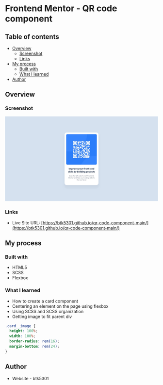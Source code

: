 # Frontend Mentor - QR code component

## Table of contents

- [Overview](#overview)
  - [Screenshot](#screenshot)
  - [Links](#links)
- [My process](#my-process)
  - [Built with](#built-with)
  - [What I learned](#what-i-learned)
- [Author](#author)

## Overview

### Screenshot

![](./design/desktop-design.jpg)

### Links

- Live Site URL: [https://btk5301.github.io/qr-code-component-main/](https://btk5301.github.io/qr-code-component-main/)

## My process

### Built with

- HTML5
- SCSS
- Flexbox

### What I learned

- How to create a card component
- Centering an element on the page using flexbox
- Using SCSS and SCSS organization
- Getting image to fit parent div

```scss
.card__image {
  height: 100%;
  width: 100%;
  border-radius: rem(16);
  margin-bottom: rem(24);
}
```

## Author

- Website - btk5301
